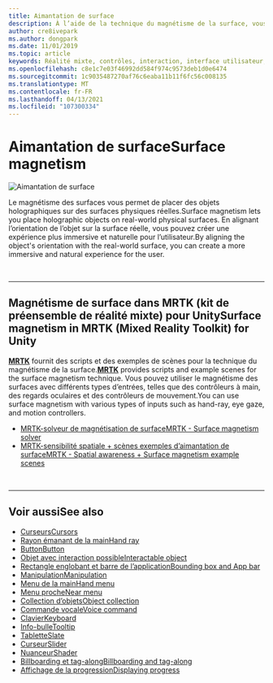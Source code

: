 ```yaml
---
title: Aimantation de surface
description: À l’aide de la technique du magnétisme de la surface, vous pouvez placer un objet holographique sur une surface physique réelle.
author: cre8ivepark
ms.author: dongpark
ms.date: 11/01/2019
ms.topic: article
keywords: Réalité mixte, contrôles, interaction, interface utilisateur, expérience utilisateur, casque de la réalité mixte, casque de la réalité mixte, casque de réalité virtuelle, HoloLens, MRTK, boîte à outils de réalité mixte, magnétisme de surface
ms.openlocfilehash: c8e1c7e03f46992dd584f974c9573deb1d0e6474
ms.sourcegitcommit: 1c9035487270af76c6eaba11b11f6fc56c008135
ms.translationtype: MT
ms.contentlocale: fr-FR
ms.lasthandoff: 04/13/2021
ms.locfileid: "107300334"
---
```

# <a name="surface-magnetism"></a><span data-ttu-id="2dbd4-104">Aimantation de surface</span><span class="sxs-lookup"><span data-stu-id="2dbd4-104">Surface magnetism</span></span>

![Aimantation de surface](images/MRTK_SurfaceMagnetism.gif)

<span data-ttu-id="2dbd4-106">Le magnétisme des surfaces vous permet de placer des objets holographiques sur des surfaces physiques réelles.</span><span class="sxs-lookup"><span data-stu-id="2dbd4-106">Surface magnetism lets you place holographic objects on real-world physical surfaces.</span></span> <span data-ttu-id="2dbd4-107">En alignant l’orientation de l’objet sur la surface réelle, vous pouvez créer une expérience plus immersive et naturelle pour l’utilisateur.</span><span class="sxs-lookup"><span data-stu-id="2dbd4-107">By aligning the object's orientation with the real-world surface, you can create a more immersive and natural experience for the user.</span></span>

<br>

---

## <a name="surface-magnetism-in-mrtk-mixed-reality-toolkit-for-unity"></a><span data-ttu-id="2dbd4-108">Magnétisme de surface dans MRTK (kit de préensemble de réalité mixte) pour Unity</span><span class="sxs-lookup"><span data-stu-id="2dbd4-108">Surface magnetism in MRTK (Mixed Reality Toolkit) for Unity</span></span>

<span data-ttu-id="2dbd4-109">**[MRTK](https://github.com/Microsoft/MixedRealityToolkit-Unity)** fournit des scripts et des exemples de scènes pour la technique du magnétisme de la surface.</span><span class="sxs-lookup"><span data-stu-id="2dbd4-109">**[MRTK](https://github.com/Microsoft/MixedRealityToolkit-Unity)** provides scripts and example scenes for the surface magnetism technique.</span></span> <span data-ttu-id="2dbd4-110">Vous pouvez utiliser le magnétisme des surfaces avec différents types d’entrées, telles que des contrôleurs à main, des regards oculaires et des contrôleurs de mouvement.</span><span class="sxs-lookup"><span data-stu-id="2dbd4-110">You can use surface magnetism with various types of inputs such as hand-ray, eye gaze, and motion controllers.</span></span>

* [<span data-ttu-id="2dbd4-111">MRTK-solveur de magnétisation de surface</span><span class="sxs-lookup"><span data-stu-id="2dbd4-111">MRTK - Surface magnetism solver</span></span>](https://docs.microsoft.com/windows/mixed-reality/mrtk-unity/features/ux-building-blocks/solvers/solver#surfacemagnetism)
* [<span data-ttu-id="2dbd4-112">MRTK-sensibilité spatiale + scènes exemples d’aimantation de surface</span><span class="sxs-lookup"><span data-stu-id="2dbd4-112">MRTK - Spatial awareness + Surface magnetism example scenes</span></span>](https://github.com/microsoft/MixedRealityToolkit-Unity/blob/mrtk_development/Assets/MRTK/Examples/Demos/Solvers/Scenes/SurfaceMagnetismSpatialAwarenessExample.unity)

<br>

---

## <a name="see-also"></a><span data-ttu-id="2dbd4-113">Voir aussi</span><span class="sxs-lookup"><span data-stu-id="2dbd4-113">See also</span></span>

* [<span data-ttu-id="2dbd4-114">Curseurs</span><span class="sxs-lookup"><span data-stu-id="2dbd4-114">Cursors</span></span>](cursors.md)
* [<span data-ttu-id="2dbd4-115">Rayon émanant de la main</span><span class="sxs-lookup"><span data-stu-id="2dbd4-115">Hand ray</span></span>](point-and-commit.md)
* [<span data-ttu-id="2dbd4-116">Button</span><span class="sxs-lookup"><span data-stu-id="2dbd4-116">Button</span></span>](button.md)
* [<span data-ttu-id="2dbd4-117">Objet avec interaction possible</span><span class="sxs-lookup"><span data-stu-id="2dbd4-117">Interactable object</span></span>](interactable-object.md)
* [<span data-ttu-id="2dbd4-118">Rectangle englobant et barre de l’application</span><span class="sxs-lookup"><span data-stu-id="2dbd4-118">Bounding box and App bar</span></span>](app-bar-and-bounding-box.md)
* [<span data-ttu-id="2dbd4-119">Manipulation</span><span class="sxs-lookup"><span data-stu-id="2dbd4-119">Manipulation</span></span>](direct-manipulation.md)
* [<span data-ttu-id="2dbd4-120">Menu de la main</span><span class="sxs-lookup"><span data-stu-id="2dbd4-120">Hand menu</span></span>](hand-menu.md)
* [<span data-ttu-id="2dbd4-121">Menu proche</span><span class="sxs-lookup"><span data-stu-id="2dbd4-121">Near menu</span></span>](near-menu.md)
* [<span data-ttu-id="2dbd4-122">Collection d’objets</span><span class="sxs-lookup"><span data-stu-id="2dbd4-122">Object collection</span></span>](object-collection.md)
* [<span data-ttu-id="2dbd4-123">Commande vocale</span><span class="sxs-lookup"><span data-stu-id="2dbd4-123">Voice command</span></span>](voice-input.md)
* [<span data-ttu-id="2dbd4-124">Clavier</span><span class="sxs-lookup"><span data-stu-id="2dbd4-124">Keyboard</span></span>](keyboard.md)
* [<span data-ttu-id="2dbd4-125">Info-bulle</span><span class="sxs-lookup"><span data-stu-id="2dbd4-125">Tooltip</span></span>](tooltip.md)
* [<span data-ttu-id="2dbd4-126">Tablette</span><span class="sxs-lookup"><span data-stu-id="2dbd4-126">Slate</span></span>](slate.md)
* [<span data-ttu-id="2dbd4-127">Curseur</span><span class="sxs-lookup"><span data-stu-id="2dbd4-127">Slider</span></span>](slider.md)
* [<span data-ttu-id="2dbd4-128">Nuanceur</span><span class="sxs-lookup"><span data-stu-id="2dbd4-128">Shader</span></span>](shader.md)
* [<span data-ttu-id="2dbd4-129">Billboarding et tag-along</span><span class="sxs-lookup"><span data-stu-id="2dbd4-129">Billboarding and tag-along</span></span>](billboarding-and-tag-along.md)
* [<span data-ttu-id="2dbd4-130">Affichage de la progression</span><span class="sxs-lookup"><span data-stu-id="2dbd4-130">Displaying progress</span></span>](progress.md)
